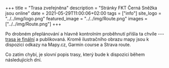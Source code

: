 +++
title = "Trasa zveřejněna"
description = "Stránky FKT Černá Sněžka jsou online"
date = 2021-05-29T11:00:06+02:00
tags = ["info"]
site_logo = "../../img/logo.png"
featured_image = "../../img/Route.png"
images = ["../../img/Route.png"]
+++

Po drobném přeplánování a hlavně kontrolním proběhnutí
přišla ta chvíle --- [trasa je finální](/trasa/) a publikovaná.
Kromě ilustračního obrazu mapy jsou k dispozici odkazy
na Mapy.cz, Garmin course a Strava route.

Co zatím chybí, je slovní popis trasy, který bude k dispozici
během následujících dní.
